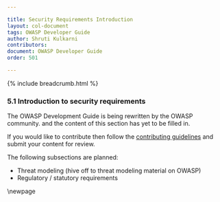 ```yaml
---

title: Security Requirements Introduction
layout: col-document
tags: OWASP Developer Guide
author: Shruti Kulkarni
contributors:
document: OWASP Developer Guide
order: 501

---
```


{% include breadcrumb.html %}

### 5.1 Introduction to security requirements

The OWASP Development Guide is being rewritten by the OWASP community.
and the content of this section has yet to be filled in.

If you would like to contribute then follow the
[contributing guidelines](https://github.com/OWASP/www-project-developer-guide/blob/main/contributing.md)
and submit your content for review.

The following subsections are planned:

* Threat modeling (hive off to threat modeling material on OWASP)
* Regulatory / statutory requirements


\newpage
